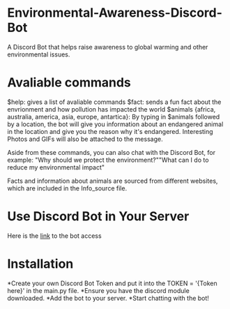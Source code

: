 # Environmental-Awareness-Discord-Bot
A Discord Bot that helps raise awareness to global warming and other environmental issues.

# Avaliable commands
$help: gives a list of avaliable commands
$fact: sends a fun fact about the envrionment and how pollution has impacted the world
$animals {africa, australia, america, asia, europe, antartica}: By typing in $animals followed by a location, the bot will give you information about an endangered animal in the location and give you the reason why it's endangered. Interesting Photos and GIFs will also be attached to the message.

Aside from these commands, you can also chat with the Discord Bot, for example: "Why should we protect the environment?""What can I do to reduce my environmental impact"

Facts and information about animals are sourced from different websites, which are included in the Info_source file.

# Use Discord Bot in Your Server
Here is the <a href='https://discord.com/api/oauth2/authorize?client_id=1096833963311509574&permissions=8&scope=bot'> link</a> to the bot access

# Installation
*Create your own Discord Bot Token and put it into the TOKEN = '{Token here}' in the main.py file.
*Ensure you have the discord module downloaded.
*Add the bot to your server.
*Start chatting with the bot!
